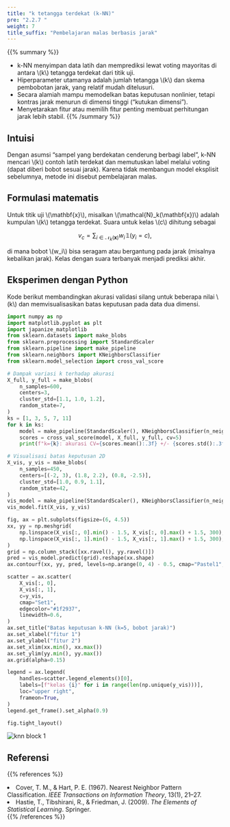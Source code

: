 ```yaml
---
title: "k tetangga terdekat (k-NN)"
pre: "2.2.7 "
weight: 7
title_suffix: "Pembelajaran malas berbasis jarak"
---
```


{{% summary %}}
- k-NN menyimpan data latih dan memprediksi lewat voting mayoritas di antara \\(k\\) tetangga terdekat dari titik uji.
- Hiperparameter utamanya adalah jumlah tetangga \\(k\\) dan skema pembobotan jarak, yang relatif mudah ditelusuri.
- Secara alamiah mampu memodelkan batas keputusan nonlinier, tetapi kontras jarak menurun di dimensi tinggi (“kutukan dimensi”).
- Menyetarakan fitur atau memilih fitur penting membuat perhitungan jarak lebih stabil.
{{% /summary %}}

## Intuisi
Dengan asumsi “sampel yang berdekatan cenderung berbagi label”, k-NN mencari \\(k\\) contoh latih terdekat dan memutuskan label melalui voting (dapat diberi bobot sesuai jarak). Karena tidak membangun model eksplisit sebelumnya, metode ini disebut pembelajaran malas.

## Formulasi matematis
Untuk titik uji \\(\mathbf{x}\\), misalkan \\(\mathcal{N}_k(\mathbf{x})\\) adalah kumpulan \\(k\\) tetangga terdekat. Suara untuk kelas \\(c\\) dihitung sebagai

$$
v_c = \sum_{i \in \mathcal{N}_k(\mathbf{x})} w_i \,\mathbb{1}(y_i = c),
$$

di mana bobot \\(w_i\\) bisa seragam atau bergantung pada jarak (misalnya kebalikan jarak). Kelas dengan suara terbanyak menjadi prediksi akhir.

## Eksperimen dengan Python
Kode berikut membandingkan akurasi validasi silang untuk beberapa nilai \\(k\\) dan memvisualisasikan batas keputusan pada data dua dimensi.

```python
import numpy as np
import matplotlib.pyplot as plt
import japanize_matplotlib
from sklearn.datasets import make_blobs
from sklearn.preprocessing import StandardScaler
from sklearn.pipeline import make_pipeline
from sklearn.neighbors import KNeighborsClassifier
from sklearn.model_selection import cross_val_score

# Dampak variasi k terhadap akurasi
X_full, y_full = make_blobs(
    n_samples=600,
    centers=3,
    cluster_std=[1.1, 1.0, 1.2],
    random_state=7,
)
ks = [1, 3, 5, 7, 11]
for k in ks:
    model = make_pipeline(StandardScaler(), KNeighborsClassifier(n_neighbors=k, weights="distance"))
    scores = cross_val_score(model, X_full, y_full, cv=5)
    print(f"k={k}: akurasi CV={scores.mean():.3f} +/- {scores.std():.3f}")

# Visualisasi batas keputusan 2D
X_vis, y_vis = make_blobs(
    n_samples=450,
    centers=[(-2, 3), (1.8, 2.2), (0.8, -2.5)],
    cluster_std=[1.0, 0.9, 1.1],
    random_state=42,
)
vis_model = make_pipeline(StandardScaler(), KNeighborsClassifier(n_neighbors=5, weights="distance"))
vis_model.fit(X_vis, y_vis)

fig, ax = plt.subplots(figsize=(6, 4.5))
xx, yy = np.meshgrid(
    np.linspace(X_vis[:, 0].min() - 1.5, X_vis[:, 0].max() + 1.5, 300),
    np.linspace(X_vis[:, 1].min() - 1.5, X_vis[:, 1].max() + 1.5, 300),
)
grid = np.column_stack([xx.ravel(), yy.ravel()])
pred = vis_model.predict(grid).reshape(xx.shape)
ax.contourf(xx, yy, pred, levels=np.arange(0, 4) - 0.5, cmap="Pastel1", alpha=0.9)

scatter = ax.scatter(
    X_vis[:, 0],
    X_vis[:, 1],
    c=y_vis,
    cmap="Set1",
    edgecolor="#1f2937",
    linewidth=0.6,
)
ax.set_title("Batas keputusan k-NN (k=5, bobot jarak)")
ax.set_xlabel("fitur 1")
ax.set_ylabel("fitur 2")
ax.set_xlim(xx.min(), xx.max())
ax.set_ylim(yy.min(), yy.max())
ax.grid(alpha=0.15)

legend = ax.legend(
    handles=scatter.legend_elements()[0],
    labels=[f"kelas {i}" for i in range(len(np.unique(y_vis)))],
    loc="upper right",
    frameon=True,
)
legend.get_frame().set_alpha(0.9)

fig.tight_layout()
```

![knn block 1](/images/basic/classification/knn_block01.svg)

## Referensi
{{% references %}}
<li>Cover, T. M., &amp; Hart, P. E. (1967). Nearest Neighbor Pattern Classification. <i>IEEE Transactions on Information Theory</i>, 13(1), 21–27.</li>
<li>Hastie, T., Tibshirani, R., &amp; Friedman, J. (2009). <i>The Elements of Statistical Learning</i>. Springer.</li>
{{% /references %}}
